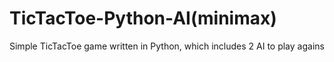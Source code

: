 # TicTacToe-Python-AI(minimax)
 Simple TicTacToe game written in Python, which includes 2 AI to play agains
